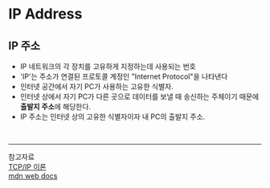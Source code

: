 # IP Address
## IP 주소
- IP 네트워크의 각 장치를 고유하게 지정하는데 사용되는 번호
- 'IP'는 주소가 연결된 프로토콜 계정인 "Internet Protocol"을 나타낸다
- 인터넷 공간에서 자기 PC가 사용하는 고유한 식별자.
- 인터넷 상에서 자기 PC가 다른 곳으로 데이터를 보낼 때 송신하는 주체이기 때문에 **출발지 주소**에 해당한다.
- IP 주소는 인터넷 상의 고유한 식별자이자 내 PC의 출발지 주소.

<br>

***
참고자료   
[TCP/IP 이론](https://medium.com/pocs/tcp-ip-%EC%9D%B4%EB%A1%A0-ip-%EC%A3%BC%EC%86%8C-%EC%84%9C%EB%B8%8C%EB%84%B7-%EB%A7%88%EC%8A%A4%ED%81%AC-%EA%B7%B8%EB%A6%AC%EA%B3%A0-%EA%B8%B0%EB%B3%B8-%EA%B2%8C%EC%9D%B4%ED%8A%B8%EC%9B%A8%EC%9D%B4-ccd6d832711e)   
[mdn web docs](https://developer.mozilla.org/ko/docs/Glossary/IP_Address)